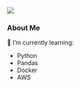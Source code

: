 <div><a href = "mailto:andrecagnon@gmail.com" target="_blank" <img src="https://img.shields.io/badge/Gmail-D14836?style=for-the-badge&logo=gmail&logoColor=white" target="_blank"></a> <a href="https://https://www.linkedin.com/in/luizandrebc/" target="_blank"><img src="https://img.shields.io/badge/-LinkedIn-%230077B5?style=for-the-badge&logo=linkedin&logoColor=white" target="_blank"></a>   </div>  

<p></p>
  
### About Me

<p></p>



<p></p>

🌱 I’m currently learning: 

 * Python
 * Pandas
 * Docker
 * AWS

